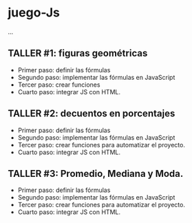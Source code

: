 # juego-Js

...

## TALLER #1: figuras geométricas

- Primer paso: definir las fórmulas
- Segundo paso: implementar las fórmulas en JavaScript 
- Tercer paso: crear funciones
- Cuarto paso: integrar JS con HTML.

## TALLER #2: decuentos en porcentajes

- Primer paso: definir las fórmulas
- Segundo paso: implementar las fórmulas en JavaScript 
- Tercer paso: crear funciones para automatizar el proyecto.
- Cuarto paso: integrar JS con HTML.

## TALLER #3: Promedio, Mediana y Moda.

- Primer paso: definir las fórmulas
- Segundo paso: implementar las fórmulas en JavaScript 
- Tercer paso: crear funciones para automatizar el proyecto.
- Cuarto paso: integrar JS con HTML.